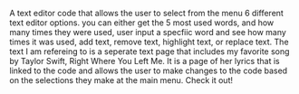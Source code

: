 A text editor code that allows the user to select from the menu 6 different text editor options. you can either get the 5 most used words, and how many times they were used, user input a specfiic word and see how many times it was used, add text, remove text, highlight text, or replace text. The text I am refereing to is a seperate text page that includes my favorite song by Taylor Swift, Right Where You Left Me. It is a page of her lyrics that is linked to the code and allows the user to make changes to the code based on the selections they make at the main menu. Check it out!
